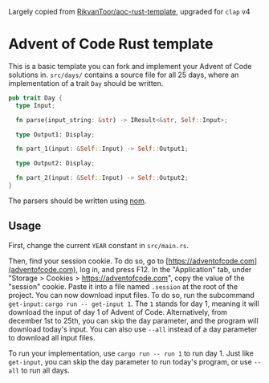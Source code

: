 Largely copied from [RikvanToor/aoc-rust-template](https://github.com/RikvanToor/aoc-rust-template), upgraded for `clap` v4

# Advent of Code Rust template

This is a basic template you can fork and implement your Advent of Code solutions in. `src/days/` contains a source file for all 25 days, where an implementation of a trait `Day` should be written.

```rust
pub trait Day {
  type Input;

  fn parse(input_string: &str) -> IResult<&str, Self::Input>;

  type Output1: Display;

  fn part_1(input: &Self::Input) -> Self::Output1;

  type Output2: Display;

  fn part_2(input: &Self::Input) -> Self::Output2;
}
```

The parsers should be written using [nom](https://docs.rs/nom/latest/nom/).

## Usage

First, change the current `YEAR` constant in `src/main.rs`.

Then, find your session cookie. To do so, go to [https://adventofcode.com](adventofcode.com), log in, and press F12. In the "Application" tab, under "Storage > Cookies > https://adventofcode.com", copy the value of the "session" cookie. Paste it into a file named `.session` at the root of the project. You can now download input files. To do so, run the subcommand `get-input`: `cargo run -- get-input 1`. The `1` stands for day 1, meaning it will download the input of day 1 of Advent of Code. Alternatively, from december 1st to 25th, you can skip the day parameter, and the program will download today's input. You can also use `--all` instead of a day parameter to download all input files.

To run your implementation, use `cargo run -- run 1` to run day 1. Just like `get-input`, you can skip the day parameter to run today's program, or use `--all` to run all days.
